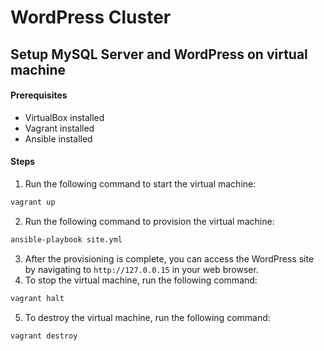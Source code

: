 # WordPress Cluster
## Setup MySQL Server and WordPress on virtual machine

#### Prerequisites
- VirtualBox installed
- Vagrant installed
- Ansible installed

#### Steps
1. Run the following command to start the virtual machine:
```bash
vagrant up
```
2. Run the following command to provision the virtual machine:
```bash
ansible-playbook site.yml
```
3. After the provisioning is complete, you can access the WordPress site by navigating to `http://127.0.0.15` in your web browser.
4. To stop the virtual machine, run the following command:
```bash
vagrant halt
```
5. To destroy the virtual machine, run the following command:
```bash
vagrant destroy
```
